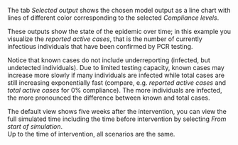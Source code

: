 The tab *Selected output* shows the chosen model output as a line chart with lines of different color corresponding to the selected *Compliance levels*.

These outputs show the state of the epidemic over time; in this example you visualize the *reported active cases*, that is the number of currently infectious individuals that have been confirmed by PCR testing.

Notice that known cases do not include underreporting (infected, but undetected individuals). Due to limited testing capacity, known cases may increase more slowly if many individuals are infected while total cases are still increasing exponentially fast (compare, e.g. *reported active cases* and *total active cases* for 0% compliance). The more individuals are infected, the more pronounced the difference between known and total cases.

The default view shows five weeks after the intervention, you can view the full simulated time including the time before intervention by selecting *From start of simulation*.  
Up to the time of intervention, all scenarios are the same.